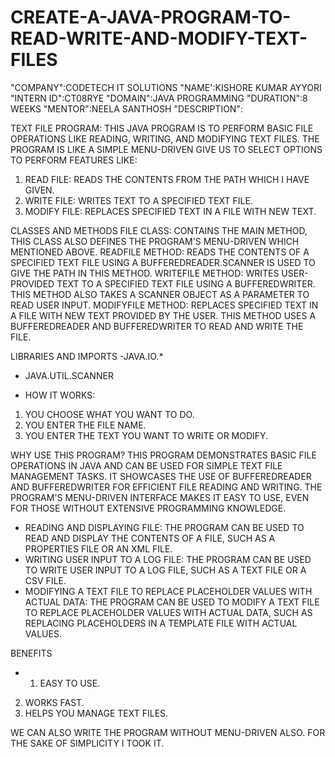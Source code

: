# CREATE-A-JAVA-PROGRAM-TO-READ-WRITE-AND-MODIFY-TEXT-FILES
"COMPANY":CODETECH IT SOLUTIONS
"NAME':KISHORE KUMAR AYYORI
"INTERN ID":CT08RYE
"DOMAIN":JAVA PROGRAMMING
"DURATION":8 WEEKS
"MENTOR":NEELA SANTHOSH
"DESCRIPTION":

TEXT FILE PROGRAM:
THIS JAVA PROGRAM IS TO PERFORM BASIC FILE OPERATIONS LIKE READING, WRITING, AND MODIFYING TEXT FILES. THE PROGRAM IS LIKE A SIMPLE MENU-DRIVEN GIVE US TO SELECT OPTIONS TO PERFORM FEATURES LIKE:
1. READ FILE: READS THE CONTENTS FROM THE PATH WHICH I HAVE GIVEN.
2. WRITE FILE: WRITES TEXT TO A SPECIFIED TEXT FILE.
3. MODIFY FILE: REPLACES SPECIFIED TEXT IN A FILE WITH NEW TEXT.

CLASSES AND METHODS
FILE CLASS: CONTAINS THE MAIN METHOD,  THIS CLASS ALSO DEFINES THE PROGRAM'S MENU-DRIVEN WHICH MENTIONED ABOVE.
READFILE METHOD: READS THE CONTENTS OF A SPECIFIED TEXT FILE USING A BUFFEREDREADER.SCANNER IS USED TO GIVE THE PATH IN THIS METHOD.
WRITEFILE METHOD: WRITES USER-PROVIDED TEXT TO A SPECIFIED TEXT FILE USING A BUFFEREDWRITER. THIS METHOD ALSO TAKES A SCANNER OBJECT AS A PARAMETER TO READ USER INPUT.
MODIFYFILE METHOD: REPLACES SPECIFIED TEXT IN A FILE WITH NEW TEXT PROVIDED BY THE USER. THIS METHOD USES A BUFFEREDREADER AND BUFFEREDWRITER TO READ AND WRITE THE FILE.

LIBRARIES AND IMPORTS
-JAVA.IO.*
- JAVA.UTIL.SCANNER

- HOW IT WORKS:

1. YOU CHOOSE WHAT YOU WANT TO DO.
2. YOU ENTER THE FILE NAME.
3. YOU ENTER THE TEXT YOU WANT TO WRITE OR MODIFY.

WHY USE THIS PROGRAM?
THIS PROGRAM DEMONSTRATES BASIC FILE OPERATIONS IN JAVA AND CAN BE USED FOR SIMPLE TEXT FILE MANAGEMENT TASKS. IT SHOWCASES THE USE OF BUFFEREDREADER AND BUFFEREDWRITER FOR EFFICIENT FILE READING AND WRITING. THE PROGRAM'S MENU-DRIVEN INTERFACE MAKES IT EASY TO USE, EVEN FOR THOSE WITHOUT EXTENSIVE PROGRAMMING KNOWLEDGE.

- READING AND DISPLAYING FILE: THE PROGRAM CAN BE USED TO READ AND DISPLAY THE CONTENTS OF A FILE, SUCH AS A PROPERTIES FILE OR AN XML FILE.
- WRITING USER INPUT TO A LOG FILE: THE PROGRAM CAN BE USED TO WRITE USER INPUT TO A LOG FILE, SUCH AS A TEXT FILE OR A CSV FILE.
- MODIFYING A TEXT FILE TO REPLACE PLACEHOLDER VALUES WITH ACTUAL DATA: THE PROGRAM CAN BE USED TO MODIFY A TEXT FILE TO REPLACE PLACEHOLDER VALUES WITH ACTUAL DATA, SUCH AS REPLACING PLACEHOLDERS IN A TEMPLATE FILE WITH ACTUAL VALUES.

BENEFITS
- 1. EASY TO USE.
2. WORKS FAST.
3. HELPS YOU MANAGE TEXT FILES.

WE CAN ALSO WRITE THE PROGRAM WITHOUT MENU-DRIVEN ALSO.
FOR THE SAKE OF SIMPLICITY I TOOK IT.

